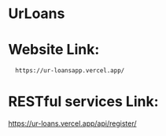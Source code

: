 # UrLoans

# Website Link: 
      https://ur-loansapp.vercel.app/

# RESTful services Link: 
  https://ur-loans.vercel.app/api/register/
